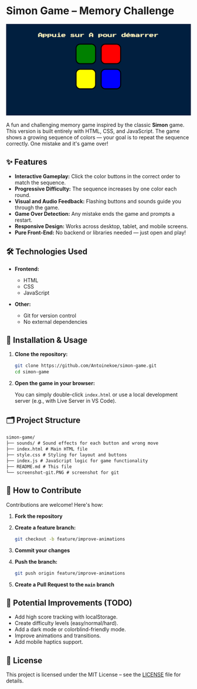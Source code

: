 # Simon Game – Memory Challenge

[![Simon Game Screenshot](screenshot-git.PNG)]()

A fun and challenging memory game inspired by the classic **Simon** game. This version is built entirely with HTML, CSS, and JavaScript. The game shows a growing sequence of colors — your goal is to repeat the sequence correctly. One mistake and it's game over!

## ✨ Features

- **Interactive Gameplay:** Click the color buttons in the correct order to match the sequence.
- **Progressive Difficulty:** The sequence increases by one color each round.
- **Visual and Audio Feedback:** Flashing buttons and sounds guide you through the game.
- **Game Over Detection:** Any mistake ends the game and prompts a restart.
- **Responsive Design:** Works across desktop, tablet, and mobile screens.
- **Pure Front-End:** No backend or libraries needed — just open and play!

## 🛠️ Technologies Used

- **Frontend:**

  - HTML
  - CSS
  - JavaScript

- **Other:**
  - Git for version control
  - No external dependencies

## 🚀 Installation & Usage

1. **Clone the repository:**

   ```bash
   git clone https://github.com/Antoinekoe/simon-game.git
   cd simon-game
   ```

2. **Open the game in your browser:**

   You can simply double-click `index.html` or use a local development server (e.g., with Live Server in VS Code).

## 🗂️ Project Structure

```
simon-game/
├── sounds/ # Sound effects for each button and wrong move
├── index.html # Main HTML file
├── style.css # Styling for layout and buttons
├── index.js # JavaScript logic for game functionality
├── README.md # This file
└── screenshot-git.PNG # screenshot for git
```

## 🤝 How to Contribute

Contributions are welcome! Here's how:

1. **Fork the repository**
2. **Create a feature branch:**

   ```bash
   git checkout -b feature/improve-animations
   ```

3. **Commit your changes**
4. **Push the branch:**

   ```bash
   git push origin feature/improve-animations
   ```

5. **Create a Pull Request to the `main` branch**

## 🔧 Potential Improvements (TODO)

- Add high score tracking with localStorage.
- Create difficulty levels (easy/normal/hard).
- Add a dark mode or colorblind-friendly mode.
- Improve animations and transitions.
- Add mobile haptics support.

## 🔑 License

This project is licensed under the MIT License – see the [LICENSE](LICENSE) file for details.
